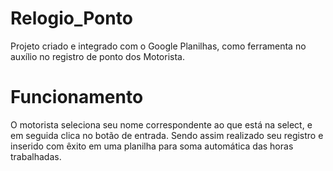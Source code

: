 # Relogio_Ponto

Projeto criado e integrado com o Google Planilhas, como ferramenta no auxílio no registro de ponto dos Motorista.

# Funcionamento 

O motorista seleciona seu nome correspondente ao que está na select, e em seguida clica no botão de entrada. Sendo assim realizado seu registro e inserido com êxito em uma planilha
para soma automática das horas trabalhadas.
